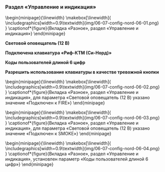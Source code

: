 ### Раздел «Управление и индикация»

\begin{minipage}{\linewidth}
	\makebox[\linewidth]{
 		\includegraphics[width=0.9\textwidth]{img/06-07-config-nord-06-01.png}
 	}
	\captionof*{figure}{Вкладка «Разное», раздел «Управление и индикация»}
\end{minipage}

**Световой оповещатель (12 В)**

**Подключена клавиатура «Риф-КТМ (Си-Норд)»**

**Коды пользователей длиной 6 цифр**

**Разрешить использование клавиатуры в качестве тревожной кнопки**

\begin{minipage}{\linewidth}
	\makebox[\linewidth]{
 		\includegraphics[width=0.9\textwidth]{img/06-07-config-nord-06-02.png}
 	}
	\captionof*{figure}{Вкладка «Разное», раздел «Управление и индикация», для параметра «Световой оповещатель (12 В) указано значение «Подключен к FIRE»}
\end{minipage}


\begin{minipage}{\linewidth}
	\makebox[\linewidth]{
 		\includegraphics[width=0.9\textwidth]{img/06-07-config-nord-06-03.png}
 	}
	\captionof*{figure}{Вкладка «Разное», раздел «Управление и индикация», для параметра «Световой оповещатель (12 В) указано значение «Подключен к SMOKE»}
\end{minipage}


\begin{minipage}{\linewidth}
	\makebox[\linewidth]{
 		\includegraphics[width=0.9\textwidth]{img/06-07-config-nord-06-04.png}
 	}
	\captionof*{figure}{Вкладка «Разное», раздел «Управление и индикация», установлен параметр «Коды пользователей длиной 6 цифр»}
\end{minipage}


